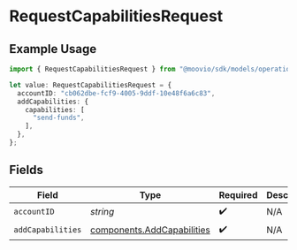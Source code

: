 # RequestCapabilitiesRequest

## Example Usage

```typescript
import { RequestCapabilitiesRequest } from "@moovio/sdk/models/operations";

let value: RequestCapabilitiesRequest = {
  accountID: "cb062dbe-fcf9-4005-9ddf-10e48f6a6c83",
  addCapabilities: {
    capabilities: [
      "send-funds",
    ],
  },
};
```

## Fields

| Field                                                                    | Type                                                                     | Required                                                                 | Description                                                              |
| ------------------------------------------------------------------------ | ------------------------------------------------------------------------ | ------------------------------------------------------------------------ | ------------------------------------------------------------------------ |
| `accountID`                                                              | *string*                                                                 | :heavy_check_mark:                                                       | N/A                                                                      |
| `addCapabilities`                                                        | [components.AddCapabilities](../../models/components/addcapabilities.md) | :heavy_check_mark:                                                       | N/A                                                                      |